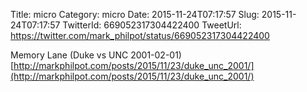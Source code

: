 Title: micro
Category: micro
Date: 2015-11-24T07:17:57
Slug: 2015-11-24T07:17:57
TwitterId: 669052317304422400
TweetUrl: https://twitter.com/mark_philpot/status/669052317304422400

Memory Lane (Duke vs UNC 2001-02-01) [http://markphilpot.com/posts/2015/11/23/duke_unc_2001/](http://markphilpot.com/posts/2015/11/23/duke_unc_2001/)
